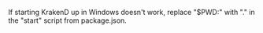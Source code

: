 If starting KrakenD up in Windows doesn't work, replace "$PWD:" with "." in the "start" script from package.json.